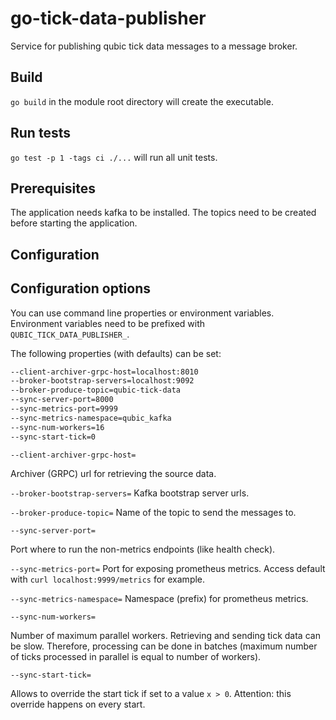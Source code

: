# go-tick-data-publisher

Service for publishing qubic tick data messages to a message broker.

## Build

`go build` in the module root directory will create the executable.

## Run tests

`go test -p 1 -tags ci ./...` will run all unit tests.

## Prerequisites

The application needs kafka to be installed. The topics need to be created before starting the application.

## Configuration

## Configuration options

You can use command line properties or environment variables. Environment variables need to be prefixed with `QUBIC_TICK_DATA_PUBLISHER_`.

The following properties (with defaults) can be set:

```bash
--client-archiver-grpc-host=localhost:8010
--broker-bootstrap-servers=localhost:9092
--broker-produce-topic=qubic-tick-data
--sync-server-port=8000
--sync-metrics-port=9999
--sync-metrics-namespace=qubic_kafka
--sync-num-workers=16
--sync-start-tick=0
```

`
--client-archiver-grpc-host=
`

Archiver (GRPC) url for retrieving the source data.

`
--broker-bootstrap-servers=
`
Kafka bootstrap server urls.

`
--broker-produce-topic=
`
Name of the topic to send the messages to.

`
--sync-server-port=
`

Port where to run the non-metrics endpoints (like health check).

`
--sync-metrics-port=
`
Port for exposing prometheus metrics. Access default with `curl localhost:9999/metrics` for example.

`
--sync-metrics-namespace=
`
Namespace (prefix) for prometheus metrics.

`
--sync-num-workers=
`

Number of maximum parallel workers. Retrieving and sending tick data can be slow. Therefore, processing can be done in
batches (maximum number of ticks processed in parallel is equal to number of workers).

`
--sync-start-tick=
`

Allows to override the start tick if set to a value `x > 0`. Attention: this override happens on every start.